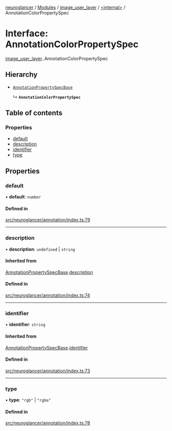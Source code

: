 [neuroglancer](../README.md) / [Modules](../modules.md) / [image\_user\_layer](../modules/image_user_layer.md) / [<internal\>](../modules/image_user_layer._internal_.md) / AnnotationColorPropertySpec

# Interface: AnnotationColorPropertySpec

[image_user_layer](../modules/image_user_layer.md).[<internal>](../modules/image_user_layer._internal_.md).AnnotationColorPropertySpec

## Hierarchy

- [`AnnotationPropertySpecBase`](image_user_layer._internal_.AnnotationPropertySpecBase.md)

  ↳ **`AnnotationColorPropertySpec`**

## Table of contents

### Properties

- [default](image_user_layer._internal_.AnnotationColorPropertySpec.md#default)
- [description](image_user_layer._internal_.AnnotationColorPropertySpec.md#description)
- [identifier](image_user_layer._internal_.AnnotationColorPropertySpec.md#identifier)
- [type](image_user_layer._internal_.AnnotationColorPropertySpec.md#type)

## Properties

### default

• **default**: `number`

#### Defined in

[src/neuroglancer/annotation/index.ts:79](https://github.com/ActiveBrainAtlas2/neuroglancer/blob/540617bc/src/neuroglancer/annotation/index.ts#L79)

___

### description

• **description**: `undefined` \| `string`

#### Inherited from

[AnnotationPropertySpecBase](image_user_layer._internal_.AnnotationPropertySpecBase.md).[description](image_user_layer._internal_.AnnotationPropertySpecBase.md#description)

#### Defined in

[src/neuroglancer/annotation/index.ts:74](https://github.com/ActiveBrainAtlas2/neuroglancer/blob/540617bc/src/neuroglancer/annotation/index.ts#L74)

___

### identifier

• **identifier**: `string`

#### Inherited from

[AnnotationPropertySpecBase](image_user_layer._internal_.AnnotationPropertySpecBase.md).[identifier](image_user_layer._internal_.AnnotationPropertySpecBase.md#identifier)

#### Defined in

[src/neuroglancer/annotation/index.ts:73](https://github.com/ActiveBrainAtlas2/neuroglancer/blob/540617bc/src/neuroglancer/annotation/index.ts#L73)

___

### type

• **type**: ``"rgb"`` \| ``"rgba"``

#### Defined in

[src/neuroglancer/annotation/index.ts:78](https://github.com/ActiveBrainAtlas2/neuroglancer/blob/540617bc/src/neuroglancer/annotation/index.ts#L78)
